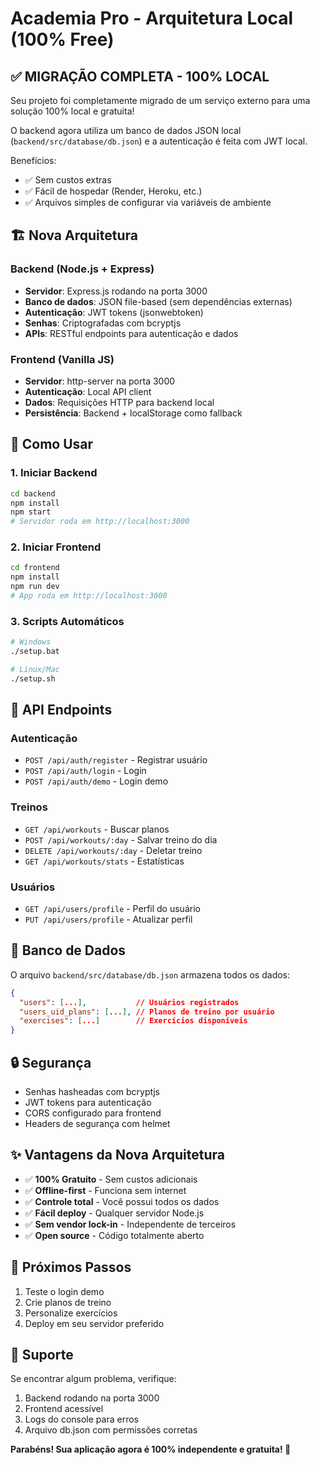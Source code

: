 # Academia Pro - Arquitetura Local (100% Free)

## ✅ **MIGRAÇÃO COMPLETA - 100% LOCAL**

Seu projeto foi completamente migrado de um serviço externo para uma solução 100% local e gratuita!

O backend agora utiliza um banco de dados JSON local (`backend/src/database/db.json`) e a autenticação é feita com JWT local.

Benefícios:
- ✅ Sem custos extras
- ✅ Fácil de hospedar (Render, Heroku, etc.)
- ✅ Arquivos simples de configurar via variáveis de ambiente

## 🏗️ **Nova Arquitetura**

### Backend (Node.js + Express)
- **Servidor**: Express.js rodando na porta 3000
- **Banco de dados**: JSON file-based (sem dependências externas)
- **Autenticação**: JWT tokens (jsonwebtoken)
- **Senhas**: Criptografadas com bcryptjs
- **APIs**: RESTful endpoints para autenticação e dados

### Frontend (Vanilla JS)
- **Servidor**: http-server na porta 3000
- **Autenticação**: Local API client 
- **Dados**: Requisições HTTP para backend local
- **Persistência**: Backend + localStorage como fallback

## 🔧 **Como Usar**

### 1. Iniciar Backend
```bash
cd backend
npm install
npm start
# Servidor roda em http://localhost:3000
```

### 2. Iniciar Frontend
```bash
cd frontend  
npm install
npm run dev
# App roda em http://localhost:3000
```

### 3. Scripts Automáticos
```bash
# Windows
./setup.bat

# Linux/Mac
./setup.sh
```

## 🔐 **API Endpoints**

### Autenticação
- `POST /api/auth/register` - Registrar usuário
- `POST /api/auth/login` - Login
- `POST /api/auth/demo` - Login demo

### Treinos
- `GET /api/workouts` - Buscar planos
- `POST /api/workouts/:day` - Salvar treino do dia
- `DELETE /api/workouts/:day` - Deletar treino
- `GET /api/workouts/stats` - Estatísticas

### Usuários
- `GET /api/users/profile` - Perfil do usuário
- `PUT /api/users/profile` - Atualizar perfil

## 💾 **Banco de Dados**

O arquivo `backend/src/database/db.json` armazena todos os dados:
```json
{
  "users": [...],           // Usuários registrados
  "users_uid_plans": [...], // Planos de treino por usuário
  "exercises": [...]        // Exercícios disponíveis
}
```

## 🔒 **Segurança**

- Senhas hasheadas com bcryptjs
- JWT tokens para autenticação
- CORS configurado para frontend
- Headers de segurança com helmet

## ✨ **Vantagens da Nova Arquitetura**

- ✅ **100% Gratuito** - Sem custos adicionais
- ✅ **Offline-first** - Funciona sem internet
- ✅ **Controle total** - Você possui todos os dados
- ✅ **Fácil deploy** - Qualquer servidor Node.js
- ✅ **Sem vendor lock-in** - Independente de terceiros
- ✅ **Open source** - Código totalmente aberto

## 🚀 **Próximos Passos**

1. Teste o login demo
2. Crie planos de treino
3. Personalize exercícios
4. Deploy em seu servidor preferido

## 📧 **Suporte**

Se encontrar algum problema, verifique:
1. Backend rodando na porta 3000
2. Frontend acessível 
3. Logs do console para erros
4. Arquivo db.json com permissões corretas

**Parabéns! Sua aplicação agora é 100% independente e gratuita! 🎉**
